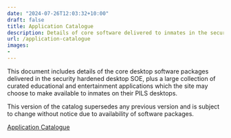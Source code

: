 ```yaml
---
date: "2024-07-26T12:03:32+10:00"
draft: false
title: Application Catalogue
description: Details of core software delivered to inmates in the security hardened desktop SOE, plus many optional curated educational and entertainment applications
url: /application-catalogue
images:
-
---
```


This document includes details of the core desktop software packages delivered in the security hardened desktop SOE, plus a large collection of curated educational and entertainment applications which the site may choose to make available to inmates on their PILS desktops.

This version of the catalog supersedes any previous version and is subject to change without notice due to availability of software packages.

[Application Catalogue](../PrisonPC%20Desktop%20SOE%20Application%20Catalogue.pdf)
